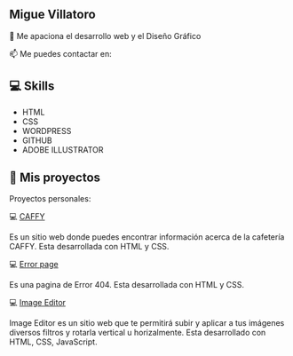 ##  Migue Villatoro 
👀 Me apaciona el desarrollo web y el Diseño Gráfico

<!---
🌱 Actualmente estoy aprendiendo JavaScript
--->
📫 Me puedes contactar en:

<!---
miguevillatoro/miguevillatoro is a ✨ special ✨ repository because its `README.md` (this file) appears on your GitHub profile.
You can click the Preview link to take a look at your changes.
--->

## 💻 Skills
- HTML
- CSS
- WORDPRESS
- GITHUB
- ADOBE ILLUSTRATOR

##  🚀 Mis proyectos
Proyectos personales:

💻 [CAFFY](https://miguevillatoro.github.io/caffy-project/)

Es un sitio web donde puedes encontrar información acerca de la cafetería CAFFY. Esta desarrollada con HTML y CSS.

💻 [Error page](https://miguevillatoro.github.io/error-page/)

Es una pagina de Error 404. Esta desarrollada con HTML y CSS.

💻 [Image Editor](https://miguevillatoro.github.io/image-editor/)

Image Editor es un sitio web que te permitirá subir y aplicar a tus imágenes diversos filtros y rotarla vertical u horizalmente. Esta desarrollado con HTML, CSS, JavaScript.


